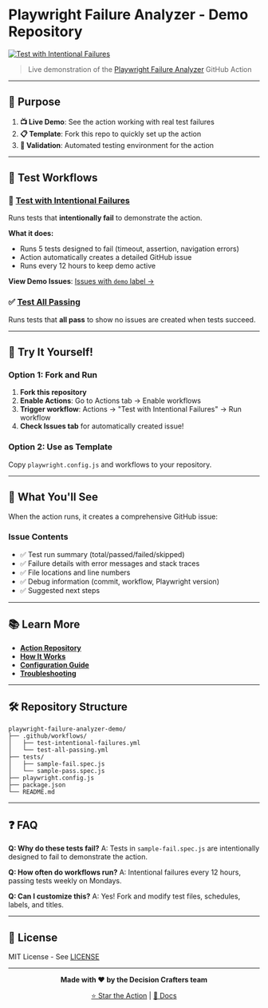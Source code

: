 # Playwright Failure Analyzer - Demo Repository

[![Test with Intentional Failures](../../actions/workflows/test-intentional-failures.yml/badge.svg)](../../actions/workflows/test-intentional-failures.yml)

> Live demonstration of the [Playwright Failure Analyzer](https://github.com/decision-crafters/playwright-failure-analyzer) GitHub Action

---

## 🎯 Purpose

1. **📺 Live Demo**: See the action working with real test failures
2. **📋 Template**: Fork this repo to quickly set up the action
3. **🧪 Validation**: Automated testing environment for the action

---

## 🧪 Test Workflows

### 🔴 [Test with Intentional Failures](../../actions/workflows/test-intentional-failures.yml)

Runs tests that **intentionally fail** to demonstrate the action.

**What it does:**
- Runs 5 tests designed to fail (timeout, assertion, navigation errors)
- Action automatically creates a detailed GitHub issue
- Runs every 12 hours to keep demo active

**View Demo Issues**: [Issues with `demo` label →](../../issues?q=label%3Ademo)

### ✅ [Test All Passing](../../actions/workflows/test-all-passing.yml)

Runs tests that **all pass** to show no issues are created when tests succeed.

---

## 🚀 Try It Yourself!

### Option 1: Fork and Run

1. **Fork this repository**
2. **Enable Actions**: Go to Actions tab → Enable workflows
3. **Trigger workflow**: Actions → "Test with Intentional Failures" → Run workflow
4. **Check Issues tab** for automatically created issue!

### Option 2: Use as Template

Copy `playwright.config.js` and workflows to your repository.

---

## 📖 What You'll See

When the action runs, it creates a comprehensive GitHub issue:

### Issue Contents
- ✅ Test run summary (total/passed/failed/skipped)
- ✅ Failure details with error messages and stack traces
- ✅ File locations and line numbers
- ✅ Debug information (commit, workflow, Playwright version)
- ✅ Suggested next steps

---

## 📚 Learn More

- **[Action Repository](https://github.com/decision-crafters/playwright-failure-analyzer)**
- **[How It Works](https://github.com/decision-crafters/playwright-failure-analyzer/blob/main/docs/HOW_IT_WORKS.md)**
- **[Configuration Guide](https://github.com/decision-crafters/playwright-failure-analyzer/blob/main/docs/CONFIGURATION.md)**
- **[Troubleshooting](https://github.com/decision-crafters/playwright-failure-analyzer/blob/main/docs/TROUBLESHOOTING.md)**

---

## 🛠️ Repository Structure

```
playwright-failure-analyzer-demo/
├── .github/workflows/
│   ├── test-intentional-failures.yml
│   └── test-all-passing.yml
├── tests/
│   ├── sample-fail.spec.js
│   └── sample-pass.spec.js
├── playwright.config.js
├── package.json
└── README.md
```

---

## ❓ FAQ

**Q: Why do these tests fail?**
A: Tests in `sample-fail.spec.js` are intentionally designed to fail to demonstrate the action.

**Q: How often do workflows run?**
A: Intentional failures every 12 hours, passing tests weekly on Mondays.

**Q: Can I customize this?**
A: Yes! Fork and modify test files, schedules, labels, and titles.

---

## 📄 License

MIT License - See [LICENSE](https://github.com/decision-crafters/playwright-failure-analyzer/blob/main/LICENSE)

---

<div align="center">

**Made with ❤️ by the Decision Crafters team**

[⭐ Star the Action](https://github.com/decision-crafters/playwright-failure-analyzer) |
[📖 Docs](https://github.com/decision-crafters/playwright-failure-analyzer#readme)

</div>